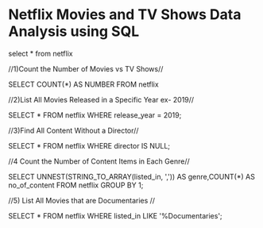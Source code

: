 # Netflix Movies and TV Shows Data Analysis using SQL





select * from netflix

//1)Count the Number of Movies vs TV Shows//

SELECT COUNT(*) AS NUMBER FROM netflix

//2)List All Movies Released in a Specific Year ex- 2019//

SELECT * FROM netflix
WHERE release_year = 2019;

//3)Find All Content Without a Director//

SELECT * FROM netflix
WHERE director IS NULL;

//4 Count the Number of Content Items in Each Genre//

SELECT UNNEST(STRING_TO_ARRAY(listed_in, ',')) AS genre,COUNT(*) AS no_of_content
FROM netflix
GROUP BY 1;

//5) List All Movies that are Documentaries //

SELECT * FROM netflix
WHERE listed_in LIKE '%Documentaries';
